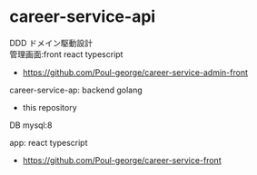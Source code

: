 # career-service-api
DDD ドメイン駆動設計<br>
管理画面:front react typescript<br>
- https://github.com/Poul-george/career-service-admin-front

career-service-ap: backend golang<br>
- this repository

DB mysql:8<br>

app: react typescript
- https://github.com/Poul-george/career-service-front
